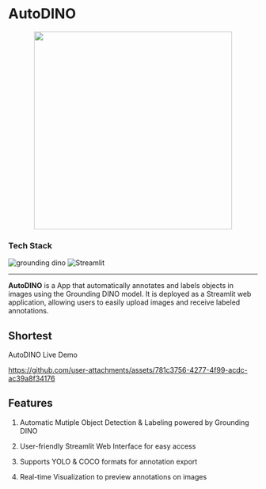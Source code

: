 # AutoDINO

<p align="center">
  <img src="https://github.com/user-attachments/assets/b076ef11-3906-407f-bbbf-bfd5c8f646ad" width=400>
</p>

### Tech Stack

<p align="left">
  <img src="https://img.shields.io/badge/Model-Grounding Dino-blue" alt="grounding dino"/>
  <img src="https://img.shields.io/badge/Library-Streamlit-lightgrey" alt="Streamlit"/>
</p>

---

**AutoDINO** is a App that automatically annotates and labels objects in images using the Grounding DINO model.
It is deployed as a Streamlit web application, allowing users to easily upload images and receive labeled annotations.


## Shortest

AutoDINO Live Demo

https://github.com/user-attachments/assets/781c3756-4277-4f99-acdc-ac39a8f34176


##  Features

1. Automatic Mutiple Object Detection & Labeling powered by Grounding DINO

2. User-friendly Streamlit Web Interface for easy access

3. Supports YOLO & COCO formats for annotation export
   
4. Real-time Visualization to preview annotations on images

